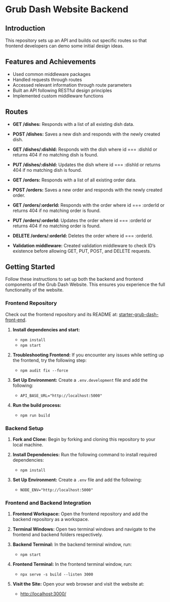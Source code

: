 # Grub Dash Website Backend

## Introduction

This repository sets up an API and builds out specific routes so that frontend developers can demo some initial design ideas.

## Features and Achievements

- Used common middleware packages
- Handled requests through routes
- Accessed relevant information through route parameters
- Built an API following RESTful design principles
- Implemented custom middleware functions

## Routes

- **GET /dishes:** Responds with a list of all existing dish data.

- **POST /dishes:** Saves a new dish and responds with the newly created dish.

- **GET /dishes/:dishId:** Responds with the dish where id === :dishId or returns 404 if no matching dish is found.

- **PUT /dishes/:dishId:** Updates the dish where id === :dishId or returns 404 if no matching dish is found.

- **GET /orders:** Responds with a list of all existing order data.

- **POST /orders:** Saves a new order and responds with the newly created order.

- **GET /orders/:orderId:** Responds with the order where id === :orderId or returns 404 if no matching order is found.

- **PUT /orders/:orderId:** Updates the order where id === :orderId or returns 404 if no matching order is found.

- **DELETE /orders/:orderId:** Deletes the order where id === :orderId.

- **Validation middleware:**
	Created validation middleware to check ID’s existence before allowing GET, PUT, POST, and DELETE requests. 


## Getting Started

Follow these instructions to set up both the backend and frontend components of the Grub Dash Website. This ensures you experience the full functionality of the website.

### Frontend Repository

Check out the frontend repository and its README at: [starter-grub-dash-front-end](https://github.com/folivermm/starter-grub-dash-front-end).

1. **Install dependencies and start:**
   - `npm install`
   - `npm start`

2. **Troubleshooting Frontend:**
   If you encounter any issues while setting up the frontend, try the following step:
   - `npm audit fix --force`

3. **Set Up Environment:**
   Create a `.env.development` file and add the following:
   - `API_BASE_URL="http://localhost:5000"`

4. **Run the build process:**
   - `npm run build`

### Backend Setup

1. **Fork and Clone:**
   Begin by forking and cloning this repository to your local machine.

2. **Install Dependencies:**
   Run the following command to install required dependencies:
   - `npm install`

3. **Set Up Environment:**
   Create a `.env` file and add the following:
   - `NODE_ENV="http://localhost:5000"`

### Frontend and Backend Integration

1. **Frontend Workspace:**
   Open the frontend repository and add the backend repository as a workspace.

2. **Terminal Windows:**
   Open two terminal windows and navigate to the frontend and backend folders respectively.

3. **Backend Terminal:**
   In the backend terminal window, run:
   - `npm start`

4. **Frontend Terminal:**
   In the frontend terminal window, run:
   - `npx serve -s build --listen 3000`

5. **Visit the Site:**
   Open your web browser and visit the website at:
   - [http://localhost:3000/](http://localhost:3000/)


